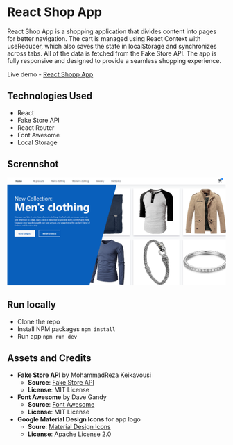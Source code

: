 # React Shop App

React Shop App is a shopping application that divides content into pages for better navigation. The cart is managed using React Context with useReducer, which also saves the state in localStorage and synchronizes across tabs. All of the data is fetched from the Fake Store API. The app is fully responsive and designed to provide a seamless shopping experience.

Live demo - [React Shopp App](https://stupendous-bublanina-0b7510.netlify.app)

## Technologies Used
 - React 
 - Fake Store API
 - React Router
 - Font Awesome
 - Local Storage

## Scrennshot
![App Screenshot](./public/home-page-screenshot.png)


 ## Run locally

 - Clone the repo
 - Install NPM packages ```npm install```
 - Run app ```npm run dev```
## Assets and Credits
 - **Fake Store API** by MohammadReza Keikavousi
    - **Source**: [Fake Store API](https://fakestoreapi.com/)
    - **License**: MIT License
 - **Font Awesome** by Dave Gandy 
    - **Source**: [Font Awesome](http://fontawesome.io)
    - **License**: MIT License
 - **Google Material Design Icons** for app logo
    - **Soure**: [Material Design Icons](https://material.io/resources/icons/)
    - **License**: Apache License 2.0